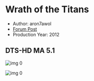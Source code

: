 # Wrath of the Titans

* Author: aron7awol
* [Forum Post](https://www.avsforum.com/threads/bass-eq-for-filtered-movies.2995212/post-58302670)
* Production Year: 2012

## DTS-HD MA 5.1

![img 0](https://i.imgur.com/M4Uu17D.jpg)

![img 0](https://i.imgur.com/UtW1EXk.jpg)

